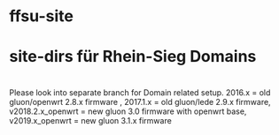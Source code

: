 # ffsu-site
# site-dirs für Rhein-Sieg Domains
#
Please look into separate branch for Domain related setup.
2016.x = old gluon/openwrt 2.8.x firmware , 2017.1.x = old gluon/lede 2.9.x firmware, v2018.2.x_openwrt = new gluon 3.0 firmware with openwrt base, v2019.x_openwrt = new gluon 3.1.x firmware 

